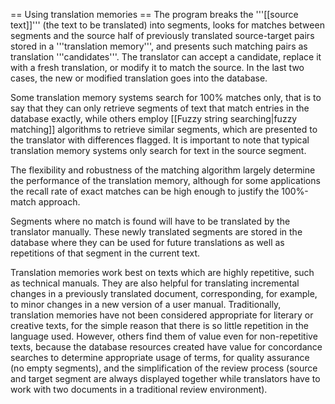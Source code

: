 == Using translation memories ==
The program breaks the '''[[source text]]''' (the text to be translated) into segments, looks for matches between segments and the source half of previously translated source-target pairs stored in a '''translation memory''', and presents such matching pairs as translation '''candidates'''. The translator can accept a candidate, replace it with a fresh translation, or modify it to match the source. In the last two cases, the new or modified translation goes into the database.

Some translation memory systems search for 100% matches only, that is to say that they can only retrieve segments of text that match entries in the database exactly, while others employ [[Fuzzy string searching|fuzzy matching]] algorithms to retrieve similar segments, which are presented to the translator with differences flagged. It is important to note that typical translation memory systems only search for text in the source segment.

The flexibility and robustness of the matching algorithm largely determine the performance of the translation memory, although for some applications the recall rate of exact matches can be high enough to justify the 100%-match approach.

Segments where no match is found will have to be translated by the translator manually. These newly translated segments are stored in the database where they can be used for future translations as well as repetitions of that segment in the current text.

Translation memories work best on texts which are highly repetitive, such as technical manuals. They are also helpful for translating incremental changes in a previously translated document, corresponding, for example, to minor changes in a new version of a user manual. Traditionally, translation memories have not been considered appropriate for literary or creative texts, for the simple reason that there is so little repetition in the language used. However, others find them of value even for non-repetitive texts, because the database resources created have value for concordance searches to determine appropriate usage of terms, for quality assurance (no empty segments), and the simplification of the review process (source and target segment are always displayed together while translators have to work with two documents in a traditional review environment).